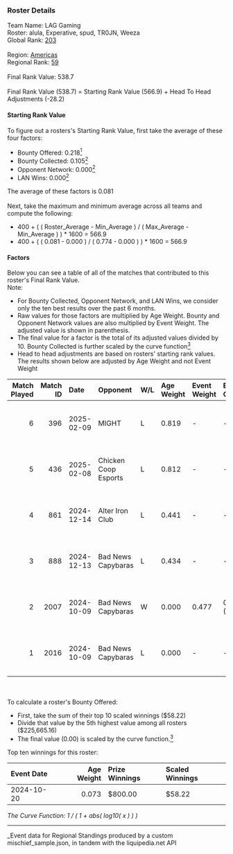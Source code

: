 ### Roster Details<br />
Team Name: LAG Gaming<br />
Roster: alula, Experative, spud, TR0JN, Weeza<br />
Global Rank: [203](../../standings_global_2025_04_07.md)<br />
<br />
Region: [Americas]( ../../standings_americas_2025_04_07.md)<br />
Regional Rank: [59]( ../../standings_americas_2025_04_07.md)<br />
<br />
Final Rank Value:  538.7<br />
<br />
Final Rank Value (538.7) = Starting Rank Value (566.9) + Head To Head Adjustments (-28.2)<br />

#### Starting Rank Value<br />
To figure out a rosters's Starting Rank Value, first take the average of these four factors:<br />
- Bounty Offered: 0.218[<sup>1</sup>](#table2)
- Bounty Collected: 0.105[<sup>2</sup>](#table1)
- Opponent Network: 0.000[<sup>2</sup>](#table1)
- LAN Wins: 0.000[<sup>2</sup>](#table1)

The average of these factors is 0.081<br />
<br />
Next, take the maximum and minimum average across all teams and compute the following:<br />
- 400 + ( ( Roster_Average - Min_Average ) / ( Max_Average - Min_Average ) ) * 1600 = 566.9
- 400 + ( ( 0.081 - 0.000 ) / ( 0.774 - 0.000 ) ) * 1600 = 566.9


#### Factors<br />
Below you can see a table of all of the matches that contributed to this roster's Final Rank Value.<br />
Note:<br />

- For Bounty Collected, Opponent Network, and LAN Wins, we consider only the ten best results over the past 6 months.
- Raw values for those factors are multiplied by Age Weight. Bounty and Opponent Network values are also multiplied by Event Weight. The adjusted value is shown in parenthesis.
- The final value for a factor is the total of its adjusted values divided by 10. Bounty Collected is further scaled by the curve function[<sup>3</sup>](#curveFunction)
- Head to head adjustments are based on rosters' starting rank values. The results shown below are adjusted by Age Weight and not Event Weight
<span id="table1"></span><br />


| Match Played | Match ID | Date       | Opponent             | W/L | Age Weight | Event Weight | Bounty Collected | Opponent Network | LAN Wins  | H2H Adj. | Roster                                 |
| -: | -: | :- | :- | :- | :- | :- | :- | :- | :- | -: | :- |
|            6 |      396 | 2025-02-09 | MIGHT                | L   | 0.819      | -            | -                | -                | -         |    -8.56 | alula, Experative, spud, TR0JN, Weeza  |
|            5 |      436 | 2025-02-08 | Chicken Coop Esports | L   | 0.812      | -            | -                | -                | -         |    -9.76 | alula, Experative, spud, TR0JN, Weeza  |
|            4 |      861 | 2024-12-14 | Alter Iron Club      | L   | 0.441      | -            | -                | -                | -         |    -4.46 | Experative, Nyyx, rayxts, TR0JN, Weeza |
|            3 |      888 | 2024-12-13 | Bad News Capybaras   | L   | 0.434      | -            | -                | -                | -         |    -5.39 | Experative, nicx, rayxts, TR0JN, Weeza |
|            2 |     2007 | 2024-10-09 | Bad News Capybaras   | W   | 0.000      | 0.477        | 0.000 (0.000)    | 0.101 (0.000)    | 0 (0.000) |     0.01 | Experative, nicx, rayxts, TR0JN, Weeza |
|            1 |     2016 | 2024-10-09 | Bad News Capybaras   | L   | 0.000      | -            | -                | -                | -         |     0.00 | Experative, nicx, rayxts, TR0JN, Weeza |

<br />
<span id="table2"></span><br />
To calculate a roster's Bounty Offered:<br />

- First, take the sum of their top 10 scaled winnings ($58.22)
- Divide that value by the 5th highest value among all rosters ($225,665.16)
- The final value (0.00) is scaled by the curve function.[<sup>3</sup>](#curveFunction)

Top ten winnings for this roster:<br />

| Event Date | Age Weight | Prize Winnings | Scaled Winnings |
| :- | -: | :- | :- |
| 2024-10-20 |      0.073 | $800.00        | $58.22          |


<span id="curveFunction"></span>_The Curve Function: 1 / ( 1 + abs( log10( x ) ) )_<br />

---
_Event data for Regional Standings produced by a custom mischief_sample.json, in tandem with the liquipedia.net API<br />
